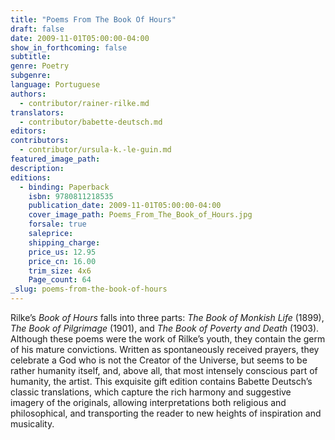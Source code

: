 ```yaml
---
title: "Poems From The Book Of Hours"
draft: false
date: 2009-11-01T05:00:00-04:00
show_in_forthcoming: false
subtitle:
genre: Poetry
subgenre:
language: Portuguese
authors:
  - contributor/rainer-rilke.md
translators:
  - contributor/babette-deutsch.md
editors:
contributors:
  - contributor/ursula-k.-le-guin.md
featured_image_path:
description:
editions:
  - binding: Paperback
    isbn: 9780811218535
    publication_date: 2009-11-01T05:00:00-04:00
    cover_image_path: Poems_From_The_Book_of_Hours.jpg
    forsale: true
    saleprice:
    shipping_charge:
    price_us: 12.95
    price_cn: 16.00
    trim_size: 4x6
    Page_count: 64
_slug: poems-from-the-book-of-hours
---
```


Rilke’s _Book of Hours_ falls into three parts: _The Book of Monkish Life_ (1899), _The Book of Pilgrimage_ (1901), and _The Book of Poverty and Death_ (1903). Although these poems were the work of Rilke’s youth, they contain the germ of his mature convictions. Written as spontaneously received prayers, they celebrate a God who is not the Creator of the Universe, but seems to be rather humanity itself, and, above all, that most intensely conscious part of humanity, the artist. This exquisite gift edition contains Babette Deutsch’s classic translations, which capture the rich harmony and suggestive imagery of the originals, allowing interpretations both religious and philosophical, and transporting the reader to new heights of inspiration and musicality.

